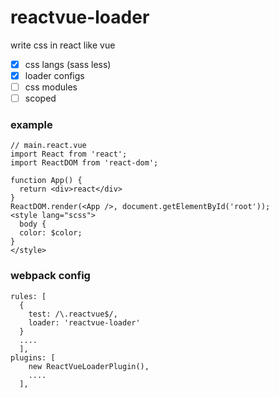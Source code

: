 # reactvue-loader

write css in react like vue

- [x] css langs (sass less)
- [x] loader configs
- [ ] css modules
- [ ] scoped
  
### example

```
// main.react.vue
import React from 'react';
import ReactDOM from 'react-dom';

function App() {
  return <div>react</div>
}
ReactDOM.render(<App />, document.getElementById('root'));
<style lang="scss">
  body {
  color: $color;
}
</style>
```

### webpack config

```
rules: [
  {
    test: /\.reactvue$/,
    loader: 'reactvue-loader'
  }
  ....
  ],
plugins: [
    new ReactVueLoaderPlugin(),
    ....
  ],
```